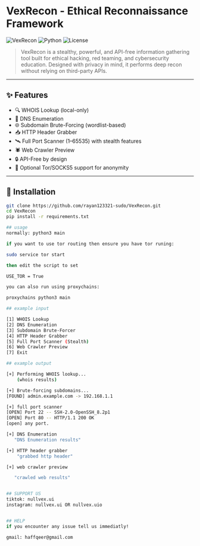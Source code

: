 # VexRecon - Ethical Reconnaissance Framework

![VexRecon](https://img.shields.io/badge/Author-NullVex-red?style=flat-square)
![Python](https://img.shields.io/badge/Python-3.6%2B-blue?style=flat-square)
![License](https://img.shields.io/badge/License-Custom-green?style=flat-square)

> VexRecon is a stealthy, powerful, and API-free information gathering tool built for ethical hacking, red teaming, and cybersecurity education. Designed with privacy in mind, it performs deep recon without relying on third-party APIs.

---

## ✨ Features

- 🔍 WHOIS Lookup (local-only)
- 🧠 DNS Enumeration
- 🌐 Subdomain Brute-Forcing (wordlist-based)
- 📥 HTTP Header Grabber
- 🛰️ Full Port Scanner (1–65535) with stealth features
- 🕷️ Web Crawler Preview
- 🔒 API-Free by design
- 🧅 Optional Tor/SOCKS5 support for anonymity

---

## 🚀 Installation

```bash
git clone https://github.com/rayan123321-sudo/VexRecon.git
cd VexRecon
pip install -r requirements.txt

## usage 
normally: python3 main

if you want to use tor routing then ensure you have tor runing:

sudo service tor start

then edit the script to set 

USE_TOR = True

you can also run using proxychains:

proxychains python3 main

## example input

[1] WHOIS Lookup
[2] DNS Enumeration
[3] Subdomain Brute-Forcer
[4] HTTP Header Grabber
[5] Full Port Scanner (Stealth)
[6] Web Crawler Preview
[7] Exit

## example output

[+] Performing WHOIS lookup...
    (whois results)

[+] Brute-forcing subdomains...
[FOUND] admin.example.com -> 192.168.1.1

[+] full port scanner
[OPEN] Port 22 -- SSH-2.0-OpenSSH_8.2p1
[OPEN] Port 80 -- HTTP/1.1 200 OK
[open] any port.

[+] DNS Enumeration
   "DNS Enumeration results"

[+] HTTP header grabber
    "grabbed http header"

[+] web crawler preview

   "crawled web results"


## SUPPORT US
tiktok: nullvex.ui
instagram: nullvex.ui OR nullvex.uio


## HELP
if you encounter any issue tell us immediatly!

gmail: haffqeer@gmail.com
